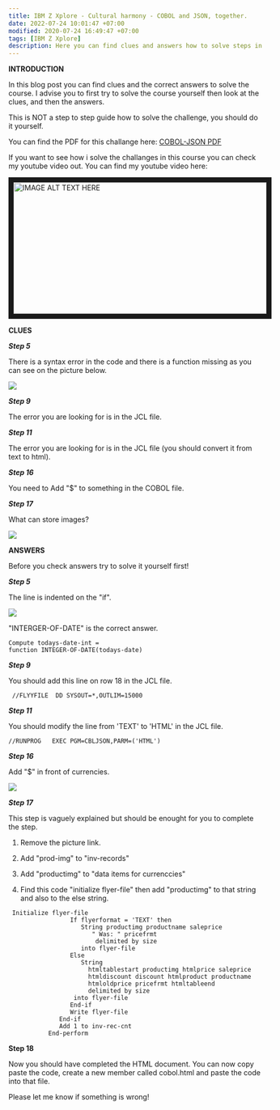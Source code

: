 ```yaml
---
title: IBM Z Xplore - Cultural harmony - COBOL and JSON, together.
date: 2022-07-24 10:01:47 +07:00
modified: 2020-07-24 16:49:47 +07:00
tags: [IBM Z Xplore]
description: Here you can find clues and answers how to solve steps in this course from IBM. Course - IBM Z XPLORE COURSE - COBOL AND JSON.
---
```


**INTRODUCTION**

In this blog post you can find clues and the correct answers to solve the course. I advise you to first try to solve the course yourself then look at the clues, and then the answers.

This is NOT a step to step guide how to solve the challenge, you should do it yourself.

You can find the PDF for this challange here:
[COBOL-JSON PDF](https://ibmzxplore-static.s3.eu-gb.cloud-object-storage.appdomain.cloud/COBOL-HTML.pdf)



If you want to see how i solve the challanges in this course you can check my youtube video out.
You can find my youtube video here:

<a href="https://youtu.be/2tKAz82kEyU
" target="_blank"><img src="{{site.baseurl}}../assets/img/IBM Z XPLORE COURSE - COBOL AND JSON.png" 
alt="IMAGE ALT TEXT HERE" width="500" height="260" border="10" /></a>

**CLUES**

***Step 5***

There is a syntax error in the code and there is a function missing as you can see on the picture below.

<img src="{{site.baseurl}}../assets/img/somethingmissinghere-clue.png">

***Step 9***

The error you are looking for is in the JCL file.

***Step 11***

The error you are looking for is in the JCL file (you should convert it from text to html).

***Step 16***

You need to Add "$" to something in the COBOL file.

***Step 17***

What can store images?

<img src="{{site.baseurl}}../assets/img/add-product-images.png">

**ANSWERS**

Before you check answers try to solve it yourself first!

***Step 5***

The line is indented on the "if".

<img src="{{site.baseurl}}../assets/img/syntax-error-ind1.png">

"INTERGER-OF-DATE" is the correct answer.

```
Compute todays-date-int =
function INTEGER-OF-DATE(todays-date)
```

***Step 9***

You should add this line on row 18 in the JCL file.

```
 //FLYYFILE  DD SYSOUT=*,OUTLIM=15000
 ```

***Step 11***

You should modify the line from 'TEXT' to 'HTML' in the JCL file.
```
//RUNPROG   EXEC PGM=CBLJSON,PARM=('HTML')
```

***Step 16***

Add "$" in front of currencies.

<img src="{{site.baseurl}}../assets/img/add-currency-symbols-answer.png">

***Step 17***

This step is vaguely explained but should be enought for you to complete the step.

1) Remove the picture link.

2) Add "prod-img" to "inv-records"

3) Add "productimg" to "data items for currenccies"

4) Find this code "initialize flyer-file" then add "productimg" to that string and also to the else string.

```
 Initialize flyer-file
                 If flyerformat = 'TEXT' then
                    String productimg productname saleprice
                       " Was: " pricefrmt
                        delimited by size
                    into flyer-file
                 Else
                    String
                      htmltablestart productimg htmlprice saleprice
                      htmldiscount discount htmlproduct productname
                      htmloldprice pricefrmt htmltableend
                      delimited by size
                  into flyer-file
                 End-if
                 Write flyer-file
              End-if
              Add 1 to inv-rec-cnt
           End-perform
```

**Step 18**

Now you should have completed the HTML document. You can now copy paste the code, create a new member called cobol.html and paste the code into that file.

Please let me know if something is wrong!